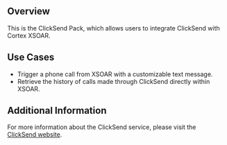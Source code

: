 ## Overview

This is the ClickSend Pack, which allows users to integrate ClickSend with Cortex XSOAR.

## Use Cases

- Trigger a phone call from XSOAR with a customizable text message.
- Retrieve the history of calls made through ClickSend directly within XSOAR.

## Additional Information

For more information about the ClickSend service, please visit the [ClickSend website](https://www.clicksend.com/).
